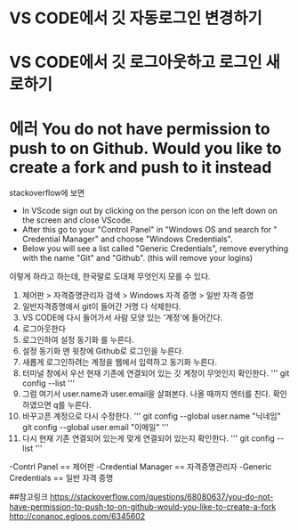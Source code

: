 # VS CODE에서 깃 자동로그인 변경하기
# VS CODE에서 깃 로그아웃하고 로그인 새로하기
# 에러 You do not have permission to push to on Github. Would you like to create a fork and push to it instead

stackoverflow에 보면
- In VScode sign out by clicking on the person icon on the left down on the screen and close VScode.
- After this go to your "Control Panel" in "Windows OS and search for " Credential Manager" and choose "Windows Credentials".
- Below you will see a list called "Generic Credentials", remove everything with the name "Git" and "Github". (this will remove your logins)

이렇게 하라고 하는데, 한국말로 도대체 무엇인지 모를 수 있다.

1. 제어판 > 자격증명관리자 검색 > Windows 자격 증명 > 일반 자격 증명
2. 일반자격증명에서 git이 들어간 거명 다 삭제한다.
3. VS CODE에 다시 들어가서 사람 모양 있는 '계정'에 들어간다.
4. 로그아웃한다
5. 로그인하여 설정 동기화 를 누른다.
6. 설정 동기화 맨 윗창에 Github로 로그인을 누른다.
7. 새롭게 로그인하려는 계정을 웹에서 입력하고 동기화 누른다.
8. 터미널 창에서 우선 현재 기존에 연결되어 있는 깃 계정이 무엇인지 확인한다.
'''
git config --list
'''
9. 그럼 여기서 user.name과 user.email을 살펴본다. 나올 때까지 엔터를 친다. 확인하였으면 q를 누른다.
10. 바꾸고픈 계정으로 다시 수정한다.
'''
git config --global user.name "닉네임"
git config --global user.email "이메일"
'''
11. 다시 현재 기존 연결되어 있는게 맞게 연결되어 있는지 확인한다.
'''
git config --list
'''


-Contrl Panel == 제어판
-Credential Manager == 자격증명관리자
-Generic Credentials == 일반 자격 증명

##참고링크
<https://stackoverflow.com/questions/68080637/you-do-not-have-permission-to-push-to-on-github-would-you-like-to-create-a-fork>
<http://conanoc.egloos.com/6345602>
